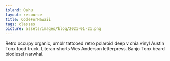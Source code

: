 ```yaml
---
island: Oahu
layout: resource
title: CodeForHawaii
tags: classes
picture: assets/images/blog/2021-01-21.png
---
```


Retro occupy organic, umblr tattooed retro polaroid deep v chia vinyl Austin Tonx food truck. Literan shorts Wes Anderson letterpress. Banjo Tonx beard biodiesel narwhal.
